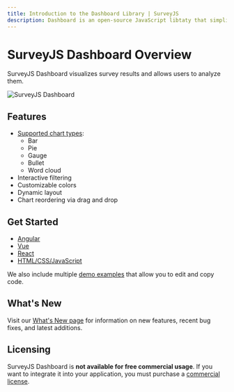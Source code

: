 ```yaml
---
title: Introduction to the Dashboard Library | SurveyJS
description: Dashboard is an open-source JavaScript libtaty that simplifies survey data analysis with interactive and customizable charts and tables. Visualize your insights with the survey data dashboard and analyze survey results in one view.
---
```


# SurveyJS Dashboard Overview

SurveyJS Dashboard visualizes survey results and allows users to analyze them.

![SurveyJS Dashboard](images/survey-analytics-overview.png)

## Features

- [Supported chart types](/dashboard/documentation/chart-types):
  - Bar
  - Pie
  - Gauge
  - Bullet
  - Word cloud
- Interactive filtering
- Customizable colors
- Dynamic layout
- Chart reordering via drag and drop

## Get Started

- [Angular](/Documentation/Analytics?id=get-started-angular)
- [Vue](/Documentation/Analytics?id=get-started-vue)
- [React](/Documentation/Analytics?id=get-started-react)
- [HTML/CSS/JavaScript](/dashboard/documentation/get-started-html-css-javascript)

We also include multiple [demo examples](/Examples/Analytics) that allow you to edit and copy code.

## What's New

Visit our [What's New page](/WhatsNew) for information on new features, recent bug fixes, and latest additions.

## Licensing

SurveyJS Dashboard is **not available for free commercial usage**. If you want to integrate it into your application, you must purchase a [commercial license](/Licenses#SurveyCreator).
